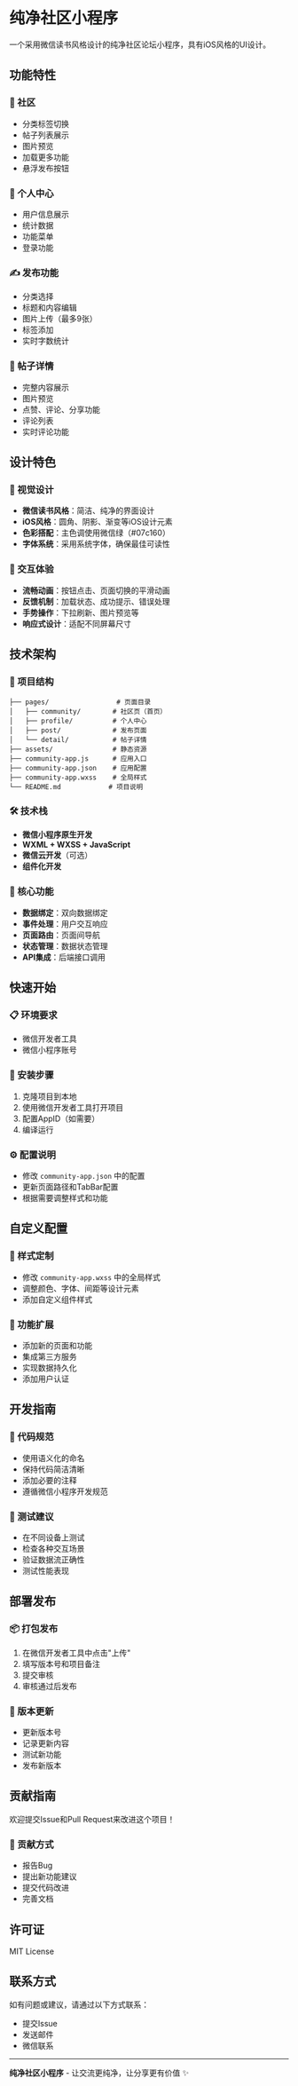 # 纯净社区小程序

一个采用微信读书风格设计的纯净社区论坛小程序，具有iOS风格的UI设计。

## 功能特性

### 👥 社区
- 分类标签切换
- 帖子列表展示
- 图片预览
- 加载更多功能
- 悬浮发布按钮

### 👤 个人中心
- 用户信息展示
- 统计数据
- 功能菜单
- 登录功能

### ✍️ 发布功能
- 分类选择
- 标题和内容编辑
- 图片上传（最多9张）
- 标签添加
- 实时字数统计

### 📝 帖子详情
- 完整内容展示
- 图片预览
- 点赞、评论、分享功能
- 评论列表
- 实时评论功能

## 设计特色

### 🎨 视觉设计
- **微信读书风格**：简洁、纯净的界面设计
- **iOS风格**：圆角、阴影、渐变等iOS设计元素
- **色彩搭配**：主色调使用微信绿（#07c160）
- **字体系统**：采用系统字体，确保最佳可读性

### 📱 交互体验
- **流畅动画**：按钮点击、页面切换的平滑动画
- **反馈机制**：加载状态、成功提示、错误处理
- **手势操作**：下拉刷新、图片预览等
- **响应式设计**：适配不同屏幕尺寸

## 技术架构

### 📁 项目结构
```
├── pages/                 # 页面目录
│   ├── community/        # 社区页（首页）
│   ├── profile/          # 个人中心
│   ├── post/             # 发布页面
│   └── detail/           # 帖子详情
├── assets/               # 静态资源
├── community-app.js      # 应用入口
├── community-app.json    # 应用配置
├── community-app.wxss    # 全局样式
└── README.md            # 项目说明
```

### 🛠 技术栈
- **微信小程序原生开发**
- **WXML + WXSS + JavaScript**
- **微信云开发**（可选）
- **组件化开发**

### 🎯 核心功能
- **数据绑定**：双向数据绑定
- **事件处理**：用户交互响应
- **页面路由**：页面间导航
- **状态管理**：数据状态管理
- **API集成**：后端接口调用

## 快速开始

### 📋 环境要求
- 微信开发者工具
- 微信小程序账号

### 🚀 安装步骤
1. 克隆项目到本地
2. 使用微信开发者工具打开项目
3. 配置AppID（如需要）
4. 编译运行

### ⚙️ 配置说明
- 修改 `community-app.json` 中的配置
- 更新页面路径和TabBar配置
- 根据需要调整样式和功能

## 自定义配置

### 🎨 样式定制
- 修改 `community-app.wxss` 中的全局样式
- 调整颜色、字体、间距等设计元素
- 添加自定义组件样式

### 🔧 功能扩展
- 添加新的页面和功能
- 集成第三方服务
- 实现数据持久化
- 添加用户认证

## 开发指南

### 📝 代码规范
- 使用语义化的命名
- 保持代码简洁清晰
- 添加必要的注释
- 遵循微信小程序开发规范

### 🧪 测试建议
- 在不同设备上测试
- 检查各种交互场景
- 验证数据流正确性
- 测试性能表现

## 部署发布

### 📦 打包发布
1. 在微信开发者工具中点击"上传"
2. 填写版本号和项目备注
3. 提交审核
4. 审核通过后发布

### 🔄 版本更新
- 更新版本号
- 记录更新内容
- 测试新功能
- 发布新版本

## 贡献指南

欢迎提交Issue和Pull Request来改进这个项目！

### 🤝 贡献方式
- 报告Bug
- 提出新功能建议
- 提交代码改进
- 完善文档

## 许可证

MIT License

## 联系方式

如有问题或建议，请通过以下方式联系：
- 提交Issue
- 发送邮件
- 微信联系

---

**纯净社区小程序** - 让交流更纯净，让分享更有价值 ✨ 